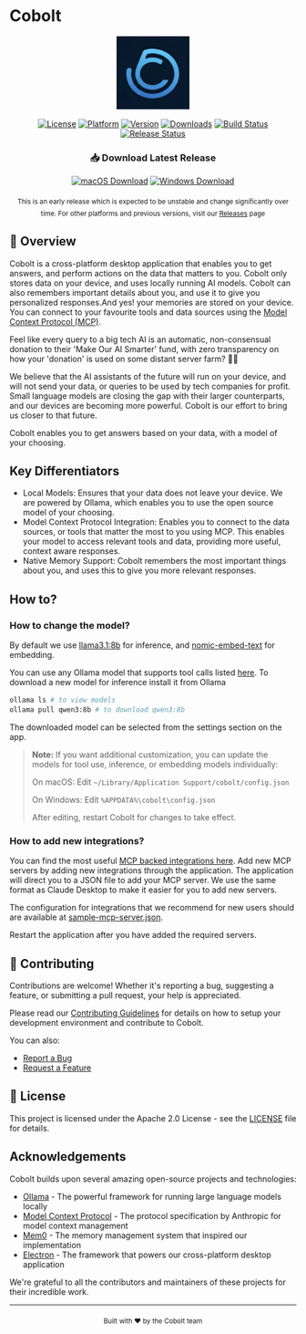 # Cobolt

<div align="center">
  <img src="https://github.com/platinum-hill/cobolt/blob/main/assets/icon.png" width="128" height="128" alt="Cobolt Logo">
  
  [![License](https://img.shields.io/badge/License-Apache_2.0-blue.svg)](https://opensource.org/licenses/Apache-2.0)
  [![Platform](https://img.shields.io/badge/Platform-macOS%20%7C%20Windows-lightgrey.svg)](#)
  [![Version](https://img.shields.io/badge/Version-0.0.2-green.svg)](#)
  [![Downloads](https://img.shields.io/github/downloads/platinum-hill/cobolt/total.svg)](https://github.com/platinum-hill/cobolt/releases)
  [![Build Status](https://github.com/platinum-hill/cobolt/actions/workflows/test.yml/badge.svg)](https://github.com/platinum-hill/cobolt/actions/workflows/build.yml)
  [![Release Status](https://github.com/platinum-hill/cobolt/actions/workflows/publish.yml/badge.svg)](https://github.com/platinum-hill/cobolt/actions/workflows/release.yml)
</div>

<div align="center">
  <h3>📥 Download Latest Release</h3>
  
  [![macOS Download](https://img.shields.io/badge/macOS-Download-blue.svg)](https://github.com/platinum-hill/cobolt/releases/download/v0.0.2/Cobolt-0.0.2.dmg)
  [![Windows Download](https://img.shields.io/badge/Windows-Download-blue.svg)](https://github.com/platinum-hill/cobolt/releases/download/v0.0.2/Cobolt-Setup-0.0.2.exe)
  
  <sub>This is an early release which is expected to be unstable and change significantly over time.
  For other platforms and previous versions, visit our [Releases](https://github.com/platinum-hill/cobolt/releases) page</sub>
</div>

## 🎯 Overview

Cobolt is a cross-platform desktop application that enables you to get answers, and perform actions on the data that matters to you. Cobolt only stores data on your device, and uses locally running AI models. Cobolt can also remembers important details about you, and use it to give you personalized responses.And yes! your memories are stored on your device.
You can connect to your favourite tools and data sources using the [Model Context Protocol (MCP)](https://modelcontextprotocol.io/introduction).

Feel like every query to a big tech AI is an automatic, non-consensual donation to their 'Make Our AI Smarter' fund, with zero transparency on how your 'donation' is used on some distant server farm? 💸🤷

We believe that the AI assistants of the future will run on your device, and will not send your data, or queries to be used by tech companies for profit. 
Small language models are closing the gap with their larger counterparts, and our devices are becoming more powerful. Cobolt is our effort to bring us closer to that future.

Cobolt enables you to get answers based on your data, with a model of your choosing.

## Key Differentiators

- Local Models: Ensures that your data does not leave your device. We are powered by Ollama, which enables you to use the open source model of your choosing.  
- Model Context Protocol Integration: Enables you to connect to the data sources, or tools that matter the most to you using MCP. This enables your model to access relevant tools and data, providing more useful, context aware responses.
- Native Memory Support: Cobolt remembers the most important things about you, and uses this to give you more relevant responses.

## How to?

### How to change the model?
By default we use [llama3.1:8b](https://ollama.com/library/llama3.1:8b) for inference, and [nomic-embed-text](nomic-embed-text) for embedding.

You can use any Ollama model that supports tool calls listed [here](https://ollama.com/search?c=tools). 
To download a new model for inference install it from Ollama

```bash
ollama ls # to view models
ollama pull qwen3:8b # to download qwen3:8b
```

The downloaded model can be selected from the settings section on the app.

> **Note:** If you want additional customization, you can update the models for tool use, inference, or embedding models individually:
> 
> On macOS: Edit `~/Library/Application Support/cobolt/config.json`
> 
> On Windows: Edit `%APPDATA%\cobolt\config.json`
> 
> After editing, restart Cobolt for changes to take effect.


### How to add new integrations?
You can find the most useful [MCP backed integrations here](https://github.com/modelcontextprotocol/servers). Add new MCP servers by adding new integrations through the application. The application will direct you to a JSON file to add your MCP server. We use the same format as Claude Desktop to make it easier for you to add new servers.

The configuration for integrations that we recommend for new users should are available at [sample-mcp-server.json](https://github.com/platinum-hill/cobolt/blob/main/sample-mcp-server.json).

Restart the application after you have added the required servers.


## 🤝 Contributing

Contributions are welcome! Whether it's reporting a bug, suggesting a feature, or submitting a pull request, your help is appreciated. 

Please read our [Contributing Guidelines](CONTRIBUTING.md) for details on how to setup your development environment and contribute to Cobolt.

You can also:
* [Report a Bug](https://github.com/platinum-hill/cobolt/issues/new?assignees=&labels=bug&template=bug_report.md&title=)
* [Request a Feature](https://github.com/platinum-hill/cobolt/issues/new?assignees=&labels=enhancement&template=feature_request.md&title=)
## 📄 License

This project is licensed under the Apache 2.0 License - see the [LICENSE](LICENSE) file for details.

## Acknowledgements

Cobolt builds upon several amazing open-source projects and technologies:

- [Ollama](https://ollama.ai/) - The powerful framework for running large language models locally
- [Model Context Protocol](https://github.com/anthropic/model-context-protocol) - The protocol specification by Anthropic for model context management
- [Mem0](https://github.com/mem0ai/mem0) - The memory management system that inspired our implementation
- [Electron](https://www.electronjs.org/) - The framework that powers our cross-platform desktop application

We're grateful to all the contributors and maintainers of these projects for their incredible work.

---

<div align="center">
  <sub>Built with ❤️ by the Cobolt team</sub>
</div>
